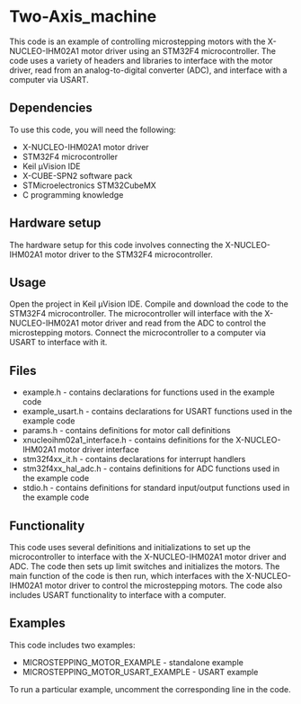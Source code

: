 <h1>Two-Axis_machine</h1>

This code is an example of controlling microstepping motors with the X-NUCLEO-IHM02A1 motor driver using an STM32F4 microcontroller. The code uses a variety of headers and libraries to interface with the motor driver, read from an analog-to-digital converter (ADC), and interface with a computer via USART.

<b><h2>Dependencies</b></h2>

To use this code, you will need the following:

- X-NUCLEO-IHM02A1 motor driver
- STM32F4 microcontroller
- Keil μVision IDE
- X-CUBE-SPN2 software pack
- STMicroelectronics STM32CubeMX
- C programming knowledge

<b><h2>Hardware setup</b></h2>

The hardware setup for this code involves connecting the X-NUCLEO-IHM02A1 motor driver to the STM32F4 microcontroller.

<b><h2>Usage</b></h2>

Open the project in Keil μVision IDE.
Compile and download the code to the STM32F4 microcontroller.
The microcontroller will interface with the X-NUCLEO-IHM02A1 motor driver and read from the ADC to control the microstepping motors.
Connect the microcontroller to a computer via USART to interface with it.

<b><h2>Files</b></h2>

- example.h - contains declarations for functions used in the example code
- example_usart.h - contains declarations for USART functions used in the example code
- params.h - contains definitions for motor call definitions
- xnucleoihm02a1_interface.h - contains definitions for the X-NUCLEO-IHM02A1 motor driver interface
- stm32f4xx_it.h - contains declarations for interrupt handlers
- stm32f4xx_hal_adc.h - contains definitions for ADC functions used in the example code
- stdio.h - contains definitions for standard input/output functions used in the example code

<b><h2>Functionality</b></h2>

This code uses several definitions and initializations to set up the microcontroller to interface with the X-NUCLEO-IHM02A1 motor driver and ADC. The code then sets up limit switches and initializes the motors. The main function of the code is then run, which interfaces with the X-NUCLEO-IHM02A1 motor driver to control the microstepping motors. The code also includes USART functionality to interface with a computer.

<b><h2>Examples</b></h2>

This code includes two examples:

- MICROSTEPPING_MOTOR_EXAMPLE - standalone example
- MICROSTEPPING_MOTOR_USART_EXAMPLE - USART example

To run a particular example, uncomment the corresponding line in the code.

